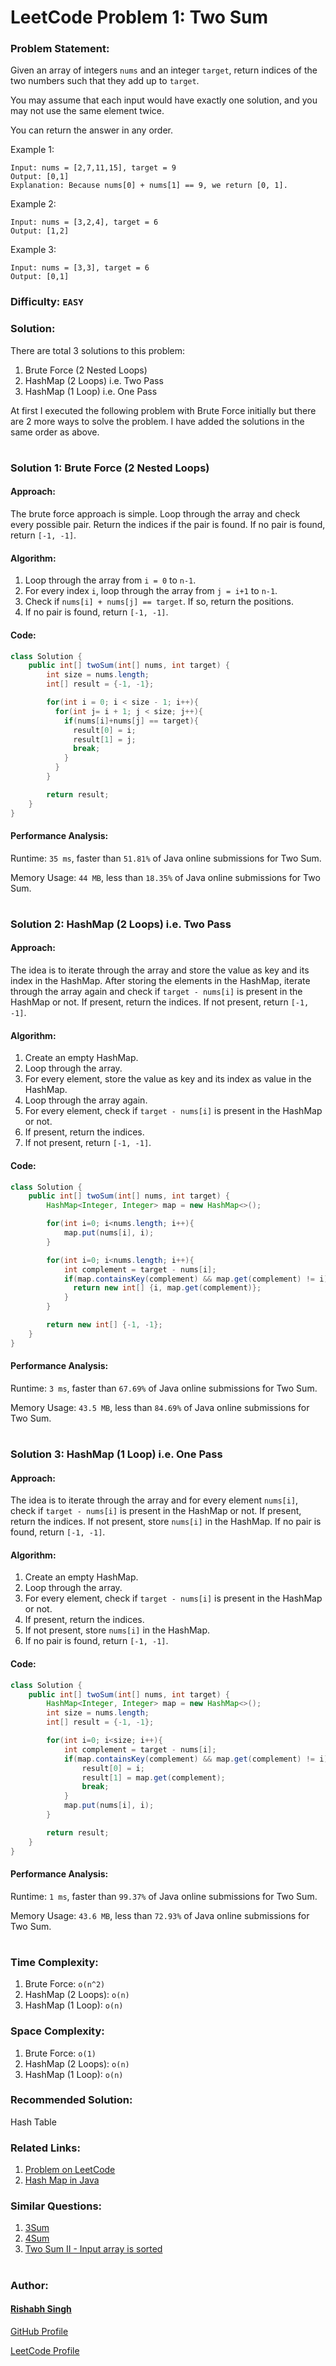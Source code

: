 # LeetCode Problem 1: Two Sum

### Problem Statement:

Given an array of integers `nums` and an integer `target`, return indices of the two numbers such that they add up to `target`.

You may assume that each input would have exactly one solution, and you may not use the same element twice.

You can return the answer in any order.

Example 1:
```
Input: nums = [2,7,11,15], target = 9
Output: [0,1]
Explanation: Because nums[0] + nums[1] == 9, we return [0, 1].
```
Example 2:
```
Input: nums = [3,2,4], target = 6
Output: [1,2]
```
Example 3:
```
Input: nums = [3,3], target = 6
Output: [0,1]
```

### Difficulty: `EASY`

### Solution:

There are total 3 solutions to this problem:
1. Brute Force (2 Nested Loops)
2. HashMap (2 Loops) i.e. Two Pass
3. HashMap (1 Loop) i.e. One Pass

At first I executed the following problem with Brute Force initially but there are 2 more ways to solve the problem. I have added the solutions in the same order as above.

#

### Solution 1: Brute Force (2 Nested Loops)

#### Approach:

The brute force approach is simple. Loop through the array and check every possible pair. Return the indices if the pair is found. If no pair is found, return `[-1, -1]`.

#### Algorithm:

1. Loop through the array from `i = 0` to `n-1`.
2. For every index `i`, loop through the array from `j = i+1` to `n-1`.
3. Check if `nums[i] + nums[j] == target`. If so, return the positions.
4. If no pair is found, return `[-1, -1]`.


#### Code:

```java
class Solution {
    public int[] twoSum(int[] nums, int target) {
        int size = nums.length;
        int[] result = {-1, -1};

        for(int i = 0; i < size - 1; i++){
          for(int j= i + 1; j < size; j++){
            if(nums[i]+nums[j] == target){
              result[0] = i;
              result[1] = j;
              break;
            }
          }
        }

        return result;
    }
}
```

#### Performance Analysis:

Runtime: `35 ms`, faster than `51.81%` of Java online submissions for Two Sum.

Memory Usage: `44 MB`, less than `18.35%` of Java online submissions for Two Sum.

#

### Solution 2: HashMap (2 Loops) i.e. Two Pass

#### Approach:

The idea is to iterate through the array and store the value as key and its index in the HashMap. After storing the elements in the HashMap, iterate through the array again and check if `target - nums[i]` is present in the HashMap or not. If present, return the indices. If not present, return `[-1, -1]`.

#### Algorithm:

1. Create an empty HashMap.
2. Loop through the array.
3. For every element, store the value as key and its index as value in the HashMap.
4. Loop through the array again.
5. For every element, check if `target - nums[i]` is present in the HashMap or not.
6. If present, return the indices.
7. If not present, return `[-1, -1]`.


#### Code:

```java
class Solution {
    public int[] twoSum(int[] nums, int target) {
        HashMap<Integer, Integer> map = new HashMap<>();

        for(int i=0; i<nums.length; i++){
            map.put(nums[i], i);
        }

        for(int i=0; i<nums.length; i++){
            int complement = target - nums[i];
            if(map.containsKey(complement) && map.get(complement) != i){
              return new int[] {i, map.get(complement)};
            }
        }

        return new int[] {-1, -1};
    }
}
```

#### Performance Analysis:

Runtime: `3 ms`, faster than `67.69%` of Java online submissions for Two Sum.

Memory Usage: `43.5 MB`, less than `84.69%` of Java online submissions for Two Sum.

#

### Solution 3: HashMap (1 Loop) i.e. One Pass

#### Approach:

The idea is to iterate through the array and for every element `nums[i]`, check if `target - nums[i]` is present in the HashMap or not. If present, return the indices. If not present, store `nums[i]` in the HashMap. If no pair is found, return `[-1, -1]`.

#### Algorithm:

1. Create an empty HashMap.
2. Loop through the array.
3. For every element, check if `target - nums[i]` is present in the HashMap or not.
4. If present, return the indices.
5. If not present, store `nums[i]` in the HashMap.
6. If no pair is found, return `[-1, -1]`.

#### Code:

```java
class Solution {
    public int[] twoSum(int[] nums, int target) {
        HashMap<Integer, Integer> map = new HashMap<>();
        int size = nums.length;
        int[] result = {-1, -1};

        for(int i=0; i<size; i++){
            int complement = target - nums[i];
            if(map.containsKey(complement) && map.get(complement) != i){
                result[0] = i;
                result[1] = map.get(complement);
                break;
            }
            map.put(nums[i], i);
        }

        return result;
    }
}
```

#### Performance Analysis:

Runtime: `1 ms`, faster than `99.37%` of Java online submissions for Two Sum.

Memory Usage: `43.6 MB`, less than `72.93%` of Java online submissions for Two Sum.

#

### Time Complexity:
1. Brute Force: `o(n^2)`
2. HashMap (2 Loops): `o(n)`
3. HashMap (1 Loop): `o(n)`

### Space Complexity:
1. Brute Force: `o(1)`
2. HashMap (2 Loops): `o(n)`
3. HashMap (1 Loop): `o(n)`

### Recommended Solution:

Hash Table

### Related Links:
1. [Problem on LeetCode](https://leetcode.com/problems/two-sum/)
2. [Hash Map in Java](https://www.geeksforgeeks.org/java-util-hashmap-in-java-with-examples/)

### Similar Questions:
1. [3Sum](https://leetcode.com/problems/3sum/)
2. [4Sum](https://leetcode.com/problems/4sum/)
3. [Two Sum II - Input array is sorted](https://leetcode.com/problems/two-sum-ii-input-array-is-sorted/)

#

### Author:
#### [Rishabh Singh](https://geeekgod.in)

[GitHub Profile](https://github.com/thisisrishabh22/)

[LeetCode Profile](https://leetcode.com/geeekgod/)
